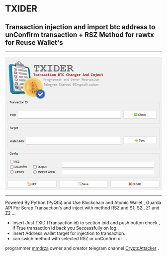 # TXIDER

## Transaction injection and import btc address to unConfirm transaction + RSZ Method for rawtx for Reuse Wallet's

---

![TXIDER Transaction Injector RSZ RAWTX and S1 S2 Z1 Z2](https://raw.githubusercontent.com/Pymmdrza/TXIDER/mainx/media/TXIDER-Screen.png 'TXIDER Transaction Injector RSZ RAWTX and S1 S2 Z1 Z2')

---

Powered By Python (PyQt5) and Use Blockchain and Atomic Wallet , Guarda API For Scrap Transaction's and inject with method RSZ and S1, S2 , Z1 and Z2 ...

- insert Just TXID (Transaction id) to section txid and push button check , if True transaction id back you Seccessfully on log . 
- insert Address wallet target for injection to transaction.
- can swich method with selected RSZ or unConfirm or ... 


programmer [mmdrza](https://mmdrza.com) owner and creator telegram channel [CryptoAttacker](https://CryptoAttacker.t.me) .
